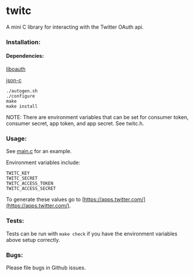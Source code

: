 twitc
===========

A mini C library for interacting with the Twitter OAuth api.

### Installation:

#### Dependencies:

[liboauth](http://liboauth.sourceforge.net/)

[json-c](https://github.com/json-c/json-c)

    ./autogen.sh
    ./configure
    make
    make install

NOTE: There are environment variables that can be set for consumer token,
    consumer secret, app token, and app secret. See twitc.h.

### Usage:

See [main.c](https://github.com/sinemetu1/twitc/src/main.c) for an example.

Environment variables include:

    TWITC_KEY
    TWITC_SECRET
    TWITC_ACCESS_TOKEN
    TWITC_ACCESS_SECRET

To generate these values go to [https://apps.twitter.com/](https://apps.twitter.com/).

### Tests:

Tests can be run with `make check` if you have the environment variables above setup correctly.

### Bugs:

Please file bugs in Github issues.
